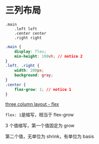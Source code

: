 # 三列布局

```pug
.main
	.left left
	.center center
	.right right
```

```css
.main {
	display: flex;
	min-height: 100vh; // notice 2
}
.left, .right {
	width: 200px;
	background: gray;
}
.center {
	flex-grow: 1; // notice 1
}
```
[three column layout - flex](https://codepen.io/cyio/pen/wvzzzdQ)

`flex: 1`是缩写，相当于 flex-grow

3 个值缩写，第一个值固定为 grow

第二个值，无单位为 shrink，有单位为 basis

